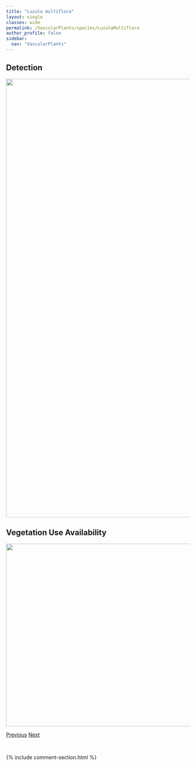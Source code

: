 ```yaml
---
title: "Luzula multiflora"
layout: single
classes: wide
permalink: /VascularPlants/species/LuzulaMultiflora
author_profile: false
sidebar:
  nav: "VascularPlants"
---
```


<h2>Detection</h2>

<a href="https://drive.google.com/uc?export=view&id=1esN0L6I5VEYmwwsAZWpIvH4aO_UXyF_o">
<img src="https://drive.google.com/uc?export=view&id=1esN0L6I5VEYmwwsAZWpIvH4aO_UXyF_o" height = "1200" width = "800">
</a>


<h2>Vegetation Use Availability</h2>

<a href="https://drive.google.com/uc?export=view&id=1sJ5KVfWgon95CIv7sIRKDCFj-BNejchR">
<img src="https://drive.google.com/uc?export=view&id=1sJ5KVfWgon95CIv7sIRKDCFj-BNejchR" height = "500" width = "1000">
</a>


<a href="/DevelopmentWebsite/VascularPlants/species/LuzulaAcuminata" class="pagination--pager" title="Luzula acuminata">Previous</a> <a href="/DevelopmentWebsite/VascularPlants/species/LuzulaParviflora" class="pagination--pager" title="Luzula parviflora">Next</a>

<p>&nbsp;</p>

{% include comment-section.html %}
